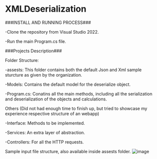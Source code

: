 # XMLDeserialization

###INSTALL AND RUNNING PROCESS###

-Clone the repository from Visual Studio 2022. 

-Run the main Program.cs file. 

###Projects Description###

Folder Structure: 

-assests: This folder contains both the default Json and Xml sample sturcture as given by the organization. 

-Models: Contains the default model for the deserialize object.

-Program.cs: Conatins all the main methods, including all the serialization and deserialization of the objects and calculations.

Others (Did not had enough time to finish up, but tried to showcase my experience respective structure of an webapp)

-Interface: Methods to be implemented.

-Services: An extra layer of abstraction.

-Controllers: For all the HTTP requests.  

Sample input file structure, also available inside assests folder.
![image](https://user-images.githubusercontent.com/89765315/191672245-f228645d-16d9-4c16-983b-2c32cea235de.png)
